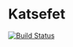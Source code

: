 # Katsefet
[![Build Status](http://jenkins-ci.centralus.cloudapp.azure.com/buildStatus/icon?job=meateam/seal/devops)](http://jenkins-ci.centralus.cloudapp.azure.com/job/meateam/job/seal/job/devops/)

